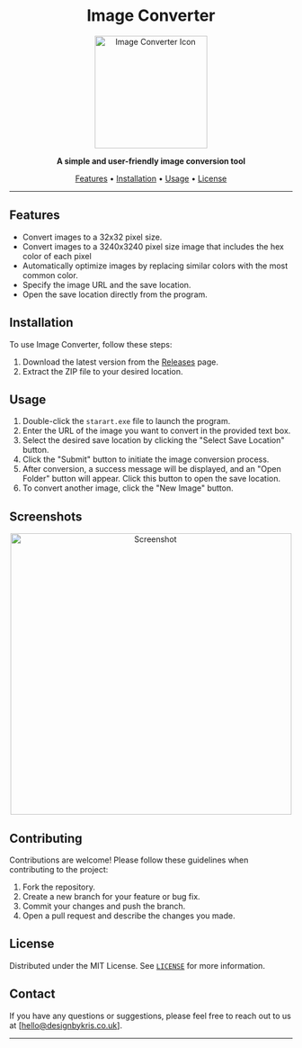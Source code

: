 <h1 align="center">Image Converter</h1>

<p align="center">
  <img src="https://i.imgur.com/0eGuKRw.png" alt="Image Converter Icon" width="200" height="200">
</p>

<p align="center">
  <strong>A simple and user-friendly image conversion tool</strong>
</p>

<p align="center">
  <a href="#features">Features</a> •
  <a href="#installation">Installation</a> •
  <a href="#usage">Usage</a> •
  <a href="#license">License</a>
</p>

---

## Features

- Convert images to a 32x32 pixel size.
- Convert images to a 3240x3240 pixel size image that includes the hex color of each pixel
- Automatically optimize images by replacing similar colors with the most common color.
- Specify the image URL and the save location.
- Open the save location directly from the program.

## Installation

To use Image Converter, follow these steps:

1. Download the latest version from the [Releases](https://github.com/your-username/image-converter/releases) page.
2. Extract the ZIP file to your desired location.

## Usage

1. Double-click the `starart.exe` file to launch the program.
2. Enter the URL of the image you want to convert in the provided text box.
3. Select the desired save location by clicking the "Select Save Location" button.
4. Click the "Submit" button to initiate the image conversion process.
5. After conversion, a success message will be displayed, and an "Open Folder" button will appear. Click this button to open the save location.
6. To convert another image, click the "New Image" button.

## Screenshots

<p align="center">
  <img src="https://i.imgur.com/j81fPr8.png" alt="Screenshot" width="500">
</p>

## Contributing

Contributions are welcome! Please follow these guidelines when contributing to the project:

1. Fork the repository.
2. Create a new branch for your feature or bug fix.
3. Commit your changes and push the branch.
4. Open a pull request and describe the changes you made.

## License

Distributed under the MIT License. See [`LICENSE`](LICENSE) for more information.

## Contact

If you have any questions or suggestions, please feel free to reach out to us at [hello@designbykris.co.uk].

---


